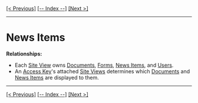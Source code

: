 [[< Previous]](medical_specialists.md) [[-- Index --]](entity_class_index.md) [[Next >]](offices.md)
___
# News Items

**Relationships:**
  * Each [Site View](site_views.md) owns [Documents](documents.md), [Forms](forms.md), [News Items](news_items.md), and [Users](users.md).
  * An [Access Key](access_keys.md)'s attached [Site Views](site_views.md) determines which [Documents](documents.md) and [News Items](news_items.md) are displayed to them.

___
[[< Previous]](medical_specialists.md) [[-- Index --]](entity_class_index.md) [[Next >]](offices.md)
